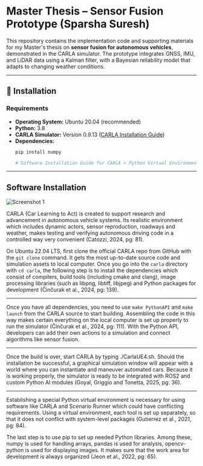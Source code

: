 # Master Thesis – Sensor Fusion Prototype (Sparsha Suresh)

This repository contains the implementation code and supporting materials for my Master's thesis on **sensor fusion for autonomous vehicles**, demonstrated in the CARLA simulator. The prototype integrates GNSS, IMU, and LiDAR data using a Kalman filter, with a Bayesian reliability model that adapts to changing weather conditions.

---

## 🚀 Installation

### Requirements
- **Operating System:** Ubuntu 20.04 (recommended)
- **Python:** 3.8
- **CARLA Simulator:** Version 0.9.13 ([CARLA Installation Guide](https://carla.readthedocs.io/en/latest/start_quickstart/))
- **Dependencies:**
  ```bash
  pip install numpy

  # Software Installation Guide for CARLA + Python Virtual Environment

---

## Software Installation

![Screenshot 1](https://github.com/sparshasuresh/Master-Thesis---Sparsha-Suresh-AIMS/blob/main/images/setup1.png)


CARLA (Car Learning to Act) is created to support research and advancement in autonomous vehicle systems. Its realistic environment which includes dynamic actors, sensor reproduction, roadways and weather, makes testing and verifying autonomous driving code in a controlled way very convenient (Catozzi, 2024, pg: 81).

On Ubuntu 22.04 LTS, first clone the official CARLA repo from GitHub with the `git clone` command. It gets the most up-to-date source code and simulation assets to local computer. Once you go into the `carla` directory with `cd carla`, the following step is to install the dependencies which consist of compilers, build tools (including cmake and clang), image processing libraries (such as libpng, libtiff, libjpeg) and Python packages for development (Činčurak et al., 2024, pg: 139).

---

Once you have all dependencies, you need to use `make PythonAPI` and `make launch` from the CARLA source to start building. Assembling the code in this way makes certain everything on the local computer is set up properly to run the simulator (Činčurak et al., 2024, pg: 111). With the Python API, developers can add their own actions to a simulation and connect algorithms like sensor fusion.

---

Once the build is over, start CARLA by typing ./CarlaUE4.sh. Should the installation be successful, a graphical simulation window will appear with a world where you can instantiate and maneuver automated cars. Because it is working properly, the simulator is ready to be integrated with ROS2 and custom Python AI modules (Goyal, Griggio and Tonetta, 2025, pg: 36). 

---

Establishing a special Python virtual environment is necessary for using software like CARLA and Scenario Runner which could have conflicting requirements. Using a virtual environment, each tool is set up separately, so that it does not conflict with system-level packages (Gutierrez et al., 2021, pg: 84).

The last step is to use pip to set up needed Python libraries. Among these, numpy is used for handling arrays, pandas is used for analysis, opencv-python is used for displaying images. It makes sure that the work area for development is always organized (Jeon et al., 2022, pg: 65).





